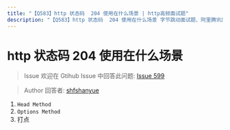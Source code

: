 ```yaml
---
title: "【Q583】http 状态码  204 使用在什么场景 | http高频面试题"
description: "【Q583】http 状态码  204 使用在什么场景 字节跳动面试题、阿里腾讯面试题、美团小米面试题。"
---
```


# http 状态码 204 使用在什么场景

> Issue
> 欢迎在 Gtihub Issue 中回答此问题: [Issue 599](https://github.com/shfshanyue/Daily-Question/issues/599)

> Author
> 回答者: [shfshanyue](https://github.com/shfshanyue)

1. `Head Method`
2. `Options Method`
3. 打点

